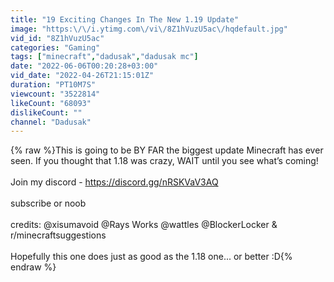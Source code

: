 ```yaml
---
title: "19 Exciting Changes In The New 1.19 Update"
image: "https:\/\/i.ytimg.com\/vi\/8Z1hVuzU5ac\/hqdefault.jpg"
vid_id: "8Z1hVuzU5ac"
categories: "Gaming"
tags: ["minecraft","dadusak","dadusak mc"]
date: "2022-06-06T00:20:28+03:00"
vid_date: "2022-04-26T21:15:01Z"
duration: "PT10M7S"
viewcount: "3522814"
likeCount: "68093"
dislikeCount: ""
channel: "Dadusak"
---
```

{% raw %}This is going to be BY FAR the biggest update Minecraft has ever seen. If you thought that 1.18 was crazy, WAIT until you see what’s coming!<br /><br />Join my discord - <a rel="nofollow" target="blank" href="https://discord.gg/nRSKVaV3AQ">https://discord.gg/nRSKVaV3AQ</a><br /><br />subscribe or noob<br /><br />credits: @xisumavoid @Rays Works @wattles @BlockerLocker  &amp; r/minecraftsuggestions<br /><br />Hopefully this one does just as good as the 1.18 one... or better :D{% endraw %}
